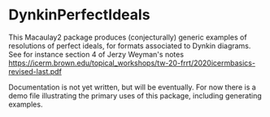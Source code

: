 # DynkinPerfectIdeals

This Macaulay2 package produces (conjecturally) generic examples of resolutions of perfect ideals, for formats associated to Dynkin diagrams.
See for instance section 4 of Jerzy Weyman's notes https://icerm.brown.edu/topical_workshops/tw-20-frrt/2020icermbasics-revised-last.pdf 

Documentation is not yet written, but will be eventually. For now there is a demo file illustrating the primary uses of this package, including generating examples.
